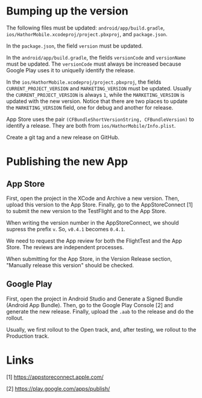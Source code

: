 
# Bumping up the version

The following files must be updated: `android/app/build.gradle`, `ios/HathorMobile.xcodeproj/project.pbxproj`, and `package.json`.

In the `package.json`, the field `version` must be updated.

In the `android/app/build.gradle`, the fields `versionCode` and `versionName` must be updated. The `versionCode` must always be increased because Google Play uses it to uniquelly identify the release.

In the `ios/HathorMobile.xcodeproj/project.pbxproj`, the fields `CURRENT_PROJECT_VERSION` and `MARKETING_VERSION` must be updated. Usually the `CURRENT_PROJECT_VERSION` is always `1`, while the `MARKETING_VERSION` is updated with the new version. Notice that there are two places to update the `MARKETING_VERSION` field, one for debug and another for release.

App Store uses the pair `(CFBundleShortVersionString, CFBundleVersion)` to identify a release. They are both from `ios/HathorMobile/Info.plist`.

Create a git tag and a new release on GitHub.

# Publishing the new App

## App Store

First, open the project in the XCode and Archive a new version. Then, upload this version to the App Store. Finally, go to the AppStoreConnect [1] to submit the new version to the TestFlight and to the App Store.

When writing the version number in the AppStoreConnect, we should supress the prefix `v`. So, `v0.4.1` becomes `0.4.1`.

We need to request the App review for both the FlightTest and the App Store. The reviews are independent processes.

When submitting for the App Store, in the Version Release section, "Manually release this version" should be checked.


## Google Play

First, open the project in Android Studio and Generate a Signed Bundle (Android App Bundle). Then, go to the Google Play Console [2] and generate the new release. Finally, upload the `.aab` to the release and do the rollout.

Usually, we first rollout to the Open track, and, after testing, we rollout to the Production track.


# Links

[1] https://appstoreconnect.apple.com/

[2] https://play.google.com/apps/publish/
